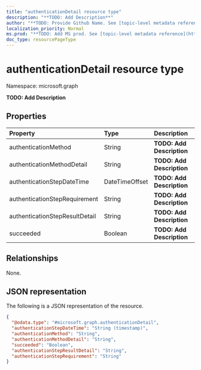 ```yaml
---
title: "authenticationDetail resource type"
description: "**TODO: Add Description**"
author: "**TODO: Provide Github Name. See [topic-level metadata reference](https://msgo.azurewebsites.net/add/document/guidelines/metadata.html#topic-level-metadata)**"
localization_priority: Normal
ms.prod: "**TODO: Add MS prod. See [topic-level metadata reference](https://msgo.azurewebsites.net/add/document/guidelines/metadata.html#topic-level-metadata)**"
doc_type: resourcePageType
---
```


# authenticationDetail resource type

Namespace: microsoft.graph

**TODO: Add Description**

## Properties
|Property|Type|Description|
|:---|:---|:---|
|authenticationMethod|String|**TODO: Add Description**|
|authenticationMethodDetail|String|**TODO: Add Description**|
|authenticationStepDateTime|DateTimeOffset|**TODO: Add Description**|
|authenticationStepRequirement|String|**TODO: Add Description**|
|authenticationStepResultDetail|String|**TODO: Add Description**|
|succeeded|Boolean|**TODO: Add Description**|

## Relationships
None.

## JSON representation
The following is a JSON representation of the resource.
<!-- {
  "blockType": "resource",
  "@odata.type": "microsoft.graph.authenticationDetail"
}
-->
``` json
{
  "@odata.type": "#microsoft.graph.authenticationDetail",
  "authenticationStepDateTime": "String (timestamp)",
  "authenticationMethod": "String",
  "authenticationMethodDetail": "String",
  "succeeded": "Boolean",
  "authenticationStepResultDetail": "String",
  "authenticationStepRequirement": "String"
}
```


